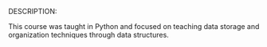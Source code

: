 DESCRIPTION:

This course was taught in Python and focused on teaching data storage and organization techniques through data structures.
